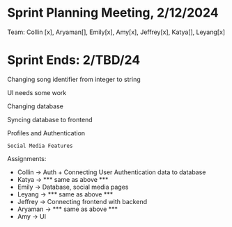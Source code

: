 # Sprint Planning Meeting, 2/12/2024
Team: Collin [x], Aryaman[], Emily[x], Amy[x], Jeffrey[x], Katya[], Leyang[x] 

# Sprint Ends: 2/TBD/24

Changing song identifier from integer to string

UI needs some work

Changing database

Syncing database to frontend

Profiles and Authentication

    Social Media Features

Assignments:
- Collin -> Auth + Connecting User Authentication data to database
- Katya -> *** same as above ***
- Emily -> Database, social media pages
- Leyang -> *** same as above ***
- Jeffrey -> Connecting frontend with backend
- Aryaman -> *** same as above ***
- Amy -> UI